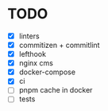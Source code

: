 # TODO

- [x] linters
- [x] commitizen + commitlint
- [x] lefthook
- [x] nginx cms
- [x] docker-compose
- [x] ci
- [ ] pnpm cache in docker
- [ ] tests
